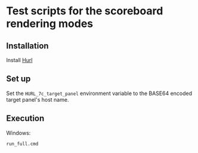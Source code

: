 # Test scripts for the scoreboard rendering modes

## Installation

Install [Hurl](https://hurl.dev/docs/installation.html)

## Set up

Set the `HURL_7c_target_panel` environment variable to the BASE64 encoded target panel's host name.

## Execution

Windows:

```shell
run_full.cmd
```

